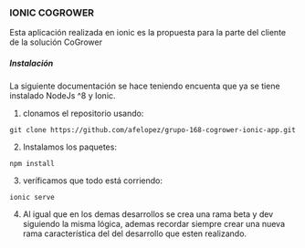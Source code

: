 ### IONIC COGROWER

Esta aplicación realizada en ionic es la propuesta para la parte del cliente de  la solución CoGrower

##### Instalación
La siguiente documentación se hace teniendo encuenta que ya se tiene instalado NodeJs ^8 y Ionic.

1. clonamos el repositorio usando:
```
git clone https://github.com/afelopez/grupo-168-cogrower-ionic-app.git
```
2. Instalamos los paquetes:
```
npm install
```
3. veríficamos que todo está corriendo:
```
ionic serve
```
4. Al igual que en los demas desarrollos se crea una rama beta y dev siguiendo la misma lógica, ademas recordar siempre crear una nueva rama característica del del desarrollo que esten realizando.

